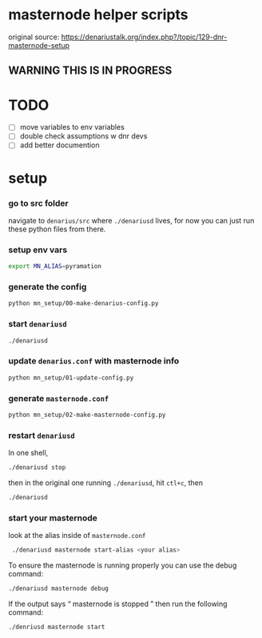 # masternode helper scripts

original source: https://denariustalk.org/index.php?/topic/129-dnr-masternode-setup

## WARNING THIS IS IN PROGRESS

# TODO

- [ ] move variables to env variables
- [ ] double check assumptions w dnr devs
- [ ] add better documention

# setup

### go to src folder

navigate to `denarius/src` where `./denariusd` lives, for now you can just run these python files from there.

### setup env vars

```sh
export MN_ALIAS=pyramation
```

### generate the config

```sh
python mn_setup/00-make-denarius-config.py
```

### start `denariusd`

```sh
./denariusd
```

### update `denarius.conf` with masternode info

```sh
python mn_setup/01-update-config.py
```

### generate `masternode.conf`

```sh
python mn_setup/02-make-masternode-config.py
```

### restart `denariusd`

In one shell,

```sh
./denariusd stop
```

then in the original one running `./denariusd`, hit `ctl+c`, then

```sh
./denariusd
```

### start your masternode

look at the alias inside of `masternode.conf`

```sh
 ./denariusd masternode start-alias <your alias>
```

To ensure the masternode is running properly you can use the debug command:

```sh
./denariusd masternode debug
```

If the output says “ masternode is stopped ” then run the following command:

```sh
./denriusd masternode start
```
